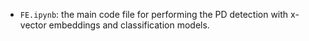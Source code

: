 
* `FE.ipynb`: the main code file for performing the PD detection with x-vector embeddings and classification models.
